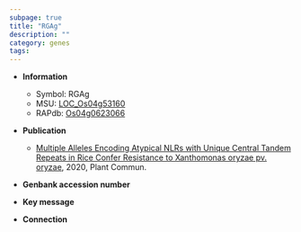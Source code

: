 ```yaml
---
subpage: true
title: "RGAg"
description: ""
category: genes
tags: 
---
```


* **Information**  
    + Symbol: RGAg  
    + MSU: [LOC_Os04g53160](http://rice.plantbiology.msu.edu/cgi-bin/ORF_infopage.cgi?orf=LOC_Os04g53160)  
    + RAPdb: [Os04g0623066](http://rapdb.dna.affrc.go.jp/viewer/gbrowse_details/irgsp1?name=Os04g0623066)  

* **Publication**  
    + [Multiple Alleles Encoding Atypical NLRs with Unique Central Tandem Repeats in Rice Confer Resistance to Xanthomonas oryzae pv. oryzae](http://www.ncbi.nlm.nih.gov/pubmed?term=Multiple+Alleles+Encoding+Atypical+NLRs+with+Unique+Central+Tandem+Repeats+in+Rice+Confer+Resistance+to+Xanthomonas+oryzae+pv.+oryzae%5BTitle%5D), 2020, Plant Commun.

* **Genbank accession number**  

* **Key message**  

* **Connection**  



